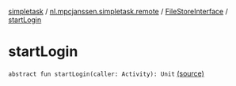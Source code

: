 [simpletask](../../index.md) / [nl.mpcjanssen.simpletask.remote](../index.md) / [FileStoreInterface](index.md) / [startLogin](.)

# startLogin

`abstract fun startLogin(caller: Activity): Unit` [(source)](https://github.com/mpcjanssen/simpletask-android/blob/master/src/main/java/nl/mpcjanssen/simpletask/remote/FileStoreInterface.kt#L16)